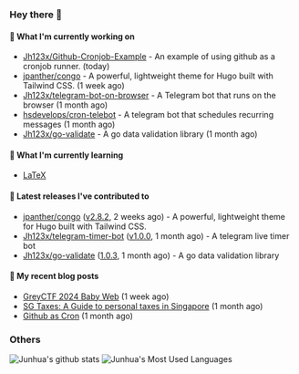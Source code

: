 ### Hey there 👋

#### 👷 What I'm currently working on

- [Jh123x/Github-Cronjob-Example](https://github.com/Jh123x/Github-Cronjob-Example) - An example of using github as a cronjob runner. (today)
- [jpanther/congo](https://github.com/jpanther/congo) - A powerful, lightweight theme for Hugo built with Tailwind CSS. (1 week ago)
- [Jh123x/telegram-bot-on-browser](https://github.com/Jh123x/telegram-bot-on-browser) - A Telegram bot that runs on the browser (1 month ago)
- [hsdevelops/cron-telebot](https://github.com/hsdevelops/cron-telebot) - A telegram bot that schedules recurring messages (1 month ago)
- [Jh123x/go-validate](https://github.com/Jh123x/go-validate) - A go data validation library (1 month ago)

#### 🌱 What I'm currently learning
- [LaTeX](https://www.latex-project.org)

#### 🔭 Latest releases I've contributed to

- [jpanther/congo](https://github.com/jpanther/congo) ([v2.8.2](https://github.com/jpanther/congo/releases/tag/v2.8.2), 2 weeks ago) - A powerful, lightweight theme for Hugo built with Tailwind CSS.
- [Jh123x/telegram-timer-bot](https://github.com/Jh123x/telegram-timer-bot) ([v1.0.0](https://github.com/Jh123x/telegram-timer-bot/releases/tag/v1.0.0), 1 month ago) - A telegram live timer bot
- [Jh123x/go-validate](https://github.com/Jh123x/go-validate) ([1.0.3](https://github.com/Jh123x/go-validate/releases/tag/1.0.3), 1 month ago) - A go data validation library

#### 📜 My recent blog posts

- [GreyCTF 2024 Baby Web](https://jh123x.com/blog/2024/greyctf24-baby-web/) (1 week ago)
- [SG Taxes: A Guide to personal taxes in Singapore](https://jh123x.com/blog/2024/sg-taxes/) (1 month ago)
- [Github as Cron](https://jh123x.com/blog/2024/github-as-a-cronjob/) (1 month ago)

### Others

![Junhua's github stats](https://github-readme-stats.vercel.app/api?username=jh123x)
![Junhua's Most Used Languages](https://github-readme-stats.vercel.app/api/top-langs/?username=jh123x&layout=pie)